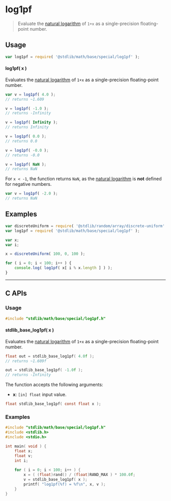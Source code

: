 <!--

@license Apache-2.0

Copyright (c) 2024 The Stdlib Authors.

Licensed under the Apache License, Version 2.0 (the "License");
you may not use this file except in compliance with the License.
You may obtain a copy of the License at

   http://www.apache.org/licenses/LICENSE-2.0

Unless required by applicable law or agreed to in writing, software
distributed under the License is distributed on an "AS IS" BASIS,
WITHOUT WARRANTIES OR CONDITIONS OF ANY KIND, either express or implied.
See the License for the specific language governing permissions and
limitations under the License.

-->

# log1pf

> Evaluate the [natural logarithm][@stdlib/math/base/special/lnf] of `1+x` as a single-precision floating-point number.

<section class="usage">

## Usage

```javascript
var log1pf = require( '@stdlib/math/base/special/log1pf' );
```

#### log1pf( x )

Evaluates the [natural logarithm][@stdlib/math/base/special/lnf] of `1+x` as a single-precision floating-point number.

```javascript
var v = log1pf( 4.0 );
// returns ~1.609

v = log1pf( -1.0 );
// returns -Infinity

v = log1pf( Infinity );
// returns Infinity

v = log1pf( 0.0 );
// returns 0.0

v = log1pf( -0.0 );
// returns -0.0

v = log1pf( NaN );
// returns NaN
```

For `x < -1`, the function returns `NaN`, as the [natural logarithm][@stdlib/math/base/special/lnf] is **not** defined for negative numbers.

```javascript
var v = log1pf( -2.0 );
// returns NaN
```

</section>

<!-- /.usage -->

<section class="examples">

## Examples

<!-- eslint no-undef: "error" -->

```javascript
var discreteUniform = require( '@stdlib/random/array/discrete-uniform' );
var log1pf = require( '@stdlib/math/base/special/log1pf' );

var x;
var i;

x = discreteUniform( 100, 0, 100 );

for ( i = 0; i < 100; i++ ) {
    console.log( log1pf( x[ i % x.length ] ) );
}
```

</section>

<!-- /.examples -->

<!-- C interface documentation. -->

* * *

<section class="c">

## C APIs

<!-- Section to include introductory text. Make sure to keep an empty line after the intro `section` element and another before the `/section` close. -->

<section class="intro">

</section>

<!-- /.intro -->

<!-- C usage documentation. -->

<section class="usage">

### Usage

```c
#include "stdlib/math/base/special/log1pf.h"
```

#### stdlib_base_log1pf( x )

Evaluates the [natural logarithm][@stdlib/math/base/special/lnf] of `1+x` as a single-precision floating-point number.

```c
float out = stdlib_base_log1pf( 4.0f );
// returns ~1.609f

out = stdlib_base_log1pf( -1.0f );
// returns -Infinity
```

The function accepts the following arguments:

-   **x**: `[in] float` input value.

```c
float stdlib_base_log1pf( const float x );
```

</section>

<!-- /.usage -->

<!-- C API usage notes. Make sure to keep an empty line after the `section` element and another before the `/section` close. -->

<section class="notes">

</section>

<!-- /.notes -->

<!-- C API usage examples. -->

<section class="examples">

### Examples

```c
#include "stdlib/math/base/special/log1pf.h"
#include <stdlib.h>
#include <stdio.h>

int main( void ) {
    float x;
    float v;
    int i;
    
    for ( i = 0; i < 100; i++ ) {
        x = ( (float)rand() / (float)RAND_MAX ) * 100.0f;
        v = stdlib_base_log1pf( x );
        printf( "log1pf(%f) = %f\n", x, v );
    }
}
```

</section>

<!-- /.examples -->

</section>

<!-- /.c -->

<!-- Section for related `stdlib` packages. Do not manually edit this section, as it is automatically populated. -->

<section class="related">

</section>

<!-- /.related -->

<!-- Section for all links. Make sure to keep an empty line after the `section` element and another before the `/section` close. -->

<section class="links">

[@stdlib/math/base/special/lnf]: https://github.com/stdlib-js/stdlib/tree/develop/lib/node_modules/%40stdlib/math/base/special/lnf

<!-- <related-links> -->

<!-- </related-links> -->

</section>

<!-- /.links -->
